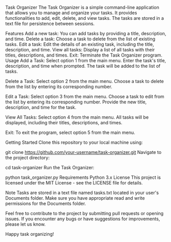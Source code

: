 Task Organizer
The Task Organizer is a simple command-line application that allows you to manage and organize your tasks. It provides functionalities to add, edit, delete, and view tasks. The tasks are stored in a text file for persistence between sessions.

Features
Add a new task: You can add tasks by providing a title, description, and time.
Delete a task: Choose a task to delete from the list of existing tasks.
Edit a task: Edit the details of an existing task, including the title, description, and time.
View all tasks: Display a list of all tasks with their titles, descriptions, and times.
Exit: Terminate the Task Organizer program.
Usage
Add a Task: Select option 1 from the main menu. Enter the task's title, description, and time when prompted. The task will be added to the list of tasks.

Delete a Task: Select option 2 from the main menu. Choose a task to delete from the list by entering its corresponding number.

Edit a Task: Select option 3 from the main menu. Choose a task to edit from the list by entering its corresponding number. Provide the new title, description, and time for the task.

View All Tasks: Select option 4 from the main menu. All tasks will be displayed, including their titles, descriptions, and times.

Exit: To exit the program, select option 5 from the main menu.

Getting Started
Clone this repository to your local machine using:

git clone https://github.com/your-username/task-organizer.git
Navigate to the project directory:

cd task-organizer
Run the Task Organizer:


python task_organizer.py
Requirements
Python 3.x
License
This project is licensed under the MIT License - see the LICENSE file for details.

Note
Tasks are stored in a text file named tasks.txt located in your user's Documents folder. Make sure you have appropriate read and write permissions for the Documents folder.

Feel free to contribute to the project by submitting pull requests or opening issues. If you encounter any bugs or have suggestions for improvements, please let us know.

Happy task organizing!
